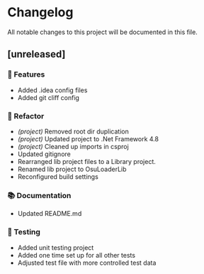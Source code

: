 # Changelog

All notable changes to this project will be documented in this file.

## [unreleased]

### 🚀 Features

- Added .idea config files
- Added git cliff config

### 🚜 Refactor

- *(project)* Removed root dir duplication
- *(project)* Updated project to .Net Framework 4.8
- *(project)* Cleaned up imports in csproj
- Updated gitignore
- Rearranged lib project files to a Library project.
- Renamed lib project to OsuLoaderLib
- Reconfigured build settings

### 📚 Documentation

- Updated README.md

### 🧪 Testing

- Added unit testing project
- Added one time set up for all other tests
- Adjusted test file with more controlled test data

<!-- generated by git-cliff -->
